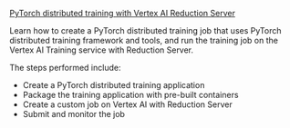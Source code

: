 
[PyTorch distributed training with Vertex AI Reduction Server](https://github.com/GoogleCloudPlatform/vertex-ai-samples/blob/main/notebooks/official/reduction_server/pytorch_distributed_training_reduction_server.ipynb)

Learn how to create a PyTorch distributed training job that uses PyTorch distributed training framework and tools, and run the training job on the Vertex AI Training service with Reduction Server.

The steps performed include:

* Create a PyTorch distributed training application
* Package the training application with pre-built containers
* Create a custom job on Vertex AI with Reduction Server
* Submit and monitor the job 
